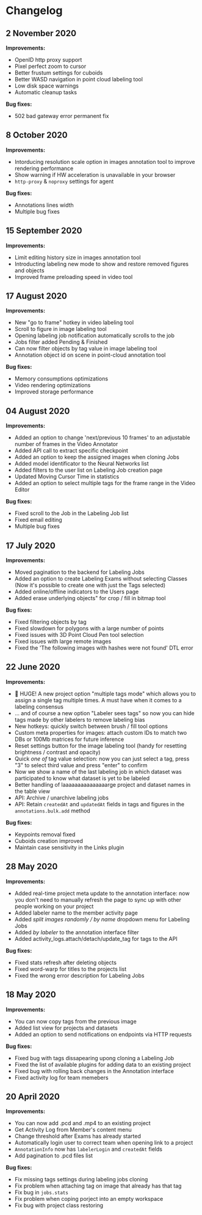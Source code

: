 # Changelog

## 2 November 2020

**Improvements:**
- OpenID http proxy support
- Pixel perfect zoom to cursor
- Better frustum settings for cuboids
- Better WASD navigation in point cloud labeling tool
- Low disk space warnings
- Automatic cleanup tasks

**Bug fixes:**
- 502 bad gateway error permanent fix


## 8 October 2020

**Improvements:**
- Intorducing resolution scale option in images annotation tool to improve rendering performance
- Show warning if HW acceleration is unavailable in your browser
- `http-proxy` & `noproxy` settings for agent

**Bug fixes:**
- Annotations lines width
- Multiple bug fixes

## 15 September 2020

**Improvements:**
- Limit editing history size in images annotation tool
- Introducting labeling new mode to show and restore removed figures and objects
- Improved frame preloading speed in video tool

## 17 August 2020

**Improvements:**
- New "go to frame" hotkey in video labeling tool
- Scroll to figure in image labeling tool
- Opening labeling job notification automatically scrolls to the job
- Jobs filter added Pending & Finished
- Can now filter objects by tag value in image labeling tool
- Annotation object id on scene in point-cloud annotation tool

**Bug fixes:**
- Memory consumptions optimizations
- Video rendering optimizations 
- Improved storage performance

## 04 August 2020

**Improvements:**
- Added an option to change 'next/previous 10 frames' to an adjustable number of frames in the Video Annotator
- Added API call to extract specific checkpoint
- Added an option to keep the assigned images when cloning Jobs
- Added model identificator to the Neural Networks list
- Added filters to the user list on Labeling Job creation page
- Updated Moving Cursor Time in statistics 
- Added an option to select multiple tags for the frame range in the Video Editor

**Bug fixes:**
- Fixed scroll to the Job in the Labeling Job list
- Fixed email editing
- Multiple bug fixes

## 17 July 2020

**Improvements:**
- Moved pagination to the backend for Labeling Jobs
- Added an option to create Labeling Exams without selecting Classes (Now it's possible to create one with just the Tags selected)
- Added online/offline indicators to the Users page
- Added erase underlying objects" for crop / fill in bitmap tool

**Bug fixes:**
- Fixed filtering objects by tag
- Fixed slowdown for polygons with a large number of points
- Fixed issues with 3D Point Cloud Pen tool selection
- Fixed issues with large remote images
- Fixed the 'The following images with hashes were not found' DTL error

## 22 June 2020

**Improvements:**
- 🤩 HUGE! A new project option "multiple tags mode" which allows you to assign a single tag multiple times. A must have when it comes to a labeling consensus
- ... and of course a new option "Labeler sees tags" so now you can hide tags made by other labelers to remove labeling bias
- New hotkeys: quickly switch between brush / fill tool options
- Custom meta properties for images: attach custom IDs to match two DBs or 100Mb matrices for future inference
- Reset settings button for the image labeling tool (handy for resetting brightness / contrast and opacity)
- Quick *one of* tag value selection: now you can just select a tag, press "3" to select third value and press "enter" to confirm
- Now we show a name of the last labeling job in which dataset was participated to know what dataset is yet to be labeled
- Better handling of laaaaaaaaaaaaaaarge project and dataset names in the table view
- API: Archive / unarchive labeling jobs
- API: Retain `createdAt` and `updatedAt` fields in tags and figures in the `annotations.bulk.add` method

**Bug fixes:**
- Keypoints removal fixed
- Cuboids creation improved
- Maintain case sensitivity in the Links plugin
 
## 28 May 2020

**Improvements:**
- Added real-time project meta update to the annotation interface: now you don't need to manually refresh the page to sync up with other people working on your project
- Added labeler name to the member activity page
- Added *split images randomly / by name* dropdown menu for Labeling Jobs
- Added *by labeler* to the annotation interface filter
- Added activity_logs.attach/detach/update_tag for tags to the API

**Bug fixes:**
- Fixed stats refresh after deleting objects
- Fixed word-warp for titles to the projects list
- Fixed the wrong error description for Labeling Jobs

## 18 May 2020

**Improvements:**
- You can now copy tags from the previous image
- Added list view for projects and datasets
- Added an option to send notifications on endpoints via HTTP requests

**Bug fixes:**
- Fixed bug with tags dissapearing upong cloning a Labeling Job
- Fixed the list of available plugins for adding data to an existing project
- Fixed bug with rolling back changes in the Annotation interface
- Fixed activity log for team memebers

## 20 April 2020

**Improvements:**

- You can now add .pcd and .mp4 to an existing project
- Get Activity Log from Member's content menu
- Change threshold after Exams has already started
- Automatically login user to correct team when opening link to a project  
- `AnnotationInfo` now has `labelerLogin` and `createdAt` fields
- Add pagination to .pcd files list
 
**Bug fixes:**
 
- Fix missing tags settings during labeling jobs cloning
- Fix problem when attaching tag on image that already has that tag  
- Fix bug in `jobs.stats`
- Fix problem when coping porject into an empty workspace
- Fix bug with project class restoring
